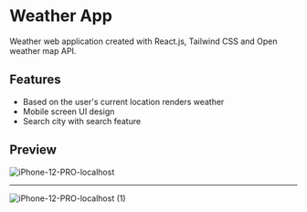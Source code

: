 # Weather App

Weather web application created with React.js, Tailwind CSS and Open weather map API. 


## Features

- Based on the user's current location renders weather
- Mobile screen UI design
- Search city with search feature

## Preview

![iPhone-12-PRO-localhost](https://github.com/AmolShelke2/weather-app/assets/95171638/cf756d20-5aa5-4934-a6cc-0af06cb9615b)

<hr />

![iPhone-12-PRO-localhost (1)](https://github.com/AmolShelke2/weather-app/assets/95171638/9084236f-08b9-4462-b7ca-977740fe0904)
